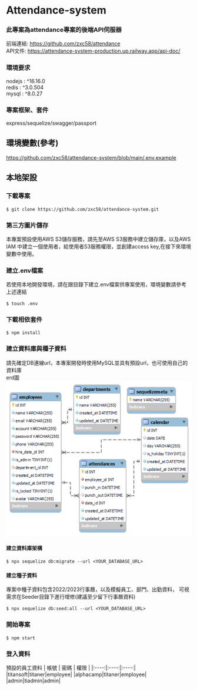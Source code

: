 # Attendance-system
### 此專案為attendance專案的後端API伺服器
前端連結: https://github.com/zxc58/attendance \
API文件: https://attendance-system-production.up.railway.app/api-doc/
### 環境要求
nodejs : ^16.16.0<br/>
redis : ^3.0.504<br/>
mysql : ^8.0.27<br/>
### 專案框架、套件
express/sequelize/swagger/passport
## 環境變數(參考)
https://github.com/zxc58/attendance-system/blob/main/.env.example
## 本地架設
### 下載專案
```
$ git clone https://github.com/zxc58/attendance-system.git
```
### 第三方圖片儲存
本專案預設使用AWS S3儲存服務，請先至AWS S3服務中建立儲存庫，以及AWS IAM 中建立一個使用者，給使用者S3服務權限，並創建access key,在接下來環境變數中使用。
### 建立.env檔案
若使用本地開發環境，請在跟目錄下建立.env檔案供專案使用，環境變數請參考上述連結
```
$ touch .env
```
### 下載相依套件
```
$ npm install
```
### 建立資料庫與種子資料
請先確定DB連線url，本專案開發時使用MySQL並具有預設url，也可使用自己的資料庫<br/>
erd圖
![image](https://github.com/zxc58/attendance-system/blob/main/public/ERD.png)
#### 建立資料庫架構
```
$ npx sequelize db:migrate --url <YOUR_DATABASE_URL>
```
#### 建立種子資料
專案中種子資料包含2022/2023行事曆，以及模擬員工、部門、出勤資料，
可視需求在Seeder目錄下進行增修(建議至少留下行事曆資料)
```
$ npx sequelize db:seed:all --url <YOUR_DATABASE_URL>
```
### 開始專案
```
$ npm start
```
### 登入資料
預設的員工資料
| 帳號 | 密碼  | 權限 |
|:----:|:----:|:----:|
|titansoft|titaner|employee|
|alphacamp|titaner|employee|
|admin|tiadmin|admin|
